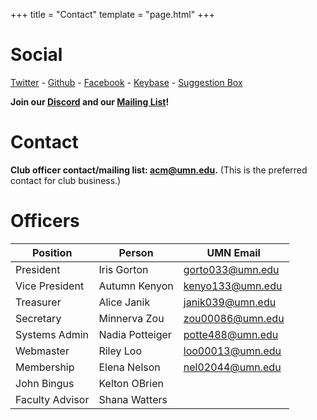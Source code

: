 +++
title = "Contact"
template = "page.html"
+++

Social
=============

[Twitter](https://twitter.com/acmumn) - 
[Github](https://github.com/acmumn) - 
[Facebook](https://www.facebook.com/acmuofmn) - 
[Keybase](https://keybase.io/team/acmumn) -
[Suggestion Box](https://z.umn.edu/suggest_acm)

**Join our [Discord](https://discord.gg/Uzt3adQ) and our [Mailing List](https://z.umn.edu/acmnews)!**

Contact
=======

**Club officer contact/mailing list: [acm@umn.edu](mailto:acm@umn.edu).** (This is the preferred contact for club business.)

Officers
========

| Position            | Person                    | UMN Email                                   |
|---------------------|---------------------------|---------------------------------------------|
| President           | Iris Gorton               | [gorto033@umn.edu](mailto:gorto033@umn.edu) |
| Vice President      | Autumn Kenyon             | [kenyo133@umn.edu](mailto:kenyo133@umn.edu) |
| Treasurer           | Alice Janik               | [janik039@umn.edu](mailto:janik039@umn.edu) |
| Secretary           | Minnerva Zou              | [zou00086@umn.edu](mailto:zou00086@umn.edu) |
| Systems Admin       | Nadia Potteiger           | [potte488@umn.edu](mailto:potte488@umn.edu) |
| Webmaster           | Riley Loo                 | [loo00013@umn.edu](mailto:loo00013@umn.edu) |
| Membership          | Elena Nelson              | [nel02044@umn.edu](mailto:nel02044@umn.edu) |
| John Bingus         | Kelton OBrien             |                                             |
| Faculty Advisor     | Shana Watters             |                                             |
